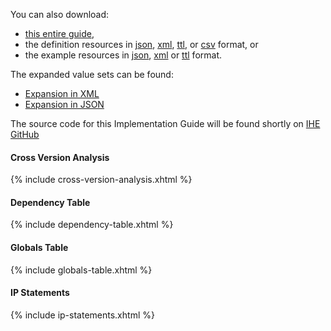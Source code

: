 You can also download:

- [this entire guide](full-ig.zip),
- the definition resources in [json](definitions.json.zip), [xml](definitions.xml.zip), [ttl](definitions.ttl.zip), or [csv](csvs.zip) format, or
- the example resources in [json](examples.json.zip), [xml](examples.xml.zip) or [ttl](examples.ttl.zip) format.

The expanded value sets can be found:

- [Expansion in XML](expansions.xml.zip)
- [Expansion in JSON](expansions.json.zip)

The source code for this Implementation Guide will be found shortly on [IHE GitHub](https://github.com/IHE-Germany/ITI.XDS.VS)

#### Cross Version Analysis

{% include cross-version-analysis.xhtml %}

#### Dependency Table

{% include dependency-table.xhtml %}

#### Globals Table

{% include globals-table.xhtml %}

#### IP Statements

{% include ip-statements.xhtml %}